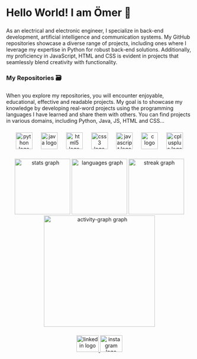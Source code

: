 <h1 align="left">Hello World! I am Ömer 🌌</h1>

###

<p align="left">As an electrical and electronic engineer, I specialize in back-end development, artificial intelligence and communication systems. My GitHub repositories showcase a diverse range of projects, including ones where I leverage my expertise in Python for robust back-end solutions. Additionally, my proficiency in JavaScript, HTML and CSS is evident in projects that seamlessly blend creativity with functionality.</p>

###

<h3 align="left">My Repositories 🗃️</h3>

###

<p align="left">When you explore my repositories, you will encounter enjoyable, educational, effective and readable projects. My goal is to showcase my knowledge by developing real-word projects using the programming languages I have learned and share them with others. You can find projects in various domains, including Python, Java, JS, HTML and CSS...</p>

###

<div align="center">
  <img src="https://cdn.jsdelivr.net/gh/devicons/devicon/icons/python/python-original.svg" height="45" alt="python logo"  />
  <img width="15" />
  <img src="https://cdn.jsdelivr.net/gh/devicons/devicon/icons/java/java-original-wordmark.svg" height="45" alt="java logo"  />
  <img width="15" />
  <img src="https://cdn.jsdelivr.net/gh/devicons/devicon/icons/html5/html5-plain-wordmark.svg" height="45" alt="html5 logo"  />
  <img width="15" />
  <img src="https://cdn.jsdelivr.net/gh/devicons/devicon/icons/css3/css3-plain-wordmark.svg" height="45" alt="css3 logo"  />
  <img width="15" />
  <img src="https://cdn.jsdelivr.net/gh/devicons/devicon/icons/javascript/javascript-original.svg" height="45" alt="javascript logo"  />
  <img width="15" />
  <img src="https://cdn.jsdelivr.net/gh/devicons/devicon/icons/c/c-plain.svg" height="45" alt="c logo"  />
  <img width="15" />
  <img src="https://cdn.jsdelivr.net/gh/devicons/devicon/icons/cplusplus/cplusplus-plain.svg" height="45" alt="cplusplus logo"  />
</div>

###

<div align="center">
  <img src="https://github-readme-stats.vercel.app/api?username=akaomerr&hide_title=false&hide_rank=false&show_icons=true&include_all_commits=true&count_private=true&disable_animations=false&theme=noctis_minimus&locale=en&hide_border=true&order=1&custom_title=GitHub%20Stats" height="150" alt="stats graph"  />
  <img src="https://github-readme-stats.vercel.app/api/top-langs?username=akaomerr&locale=en&hide_title=false&layout=compact&card_width=320&langs_count=6&theme=noctis_minimus&hide_border=true&order=2" height="150" alt="languages graph"  />
  <img src="https://streak-stats.demolab.com?user=akaomerr&locale=en&mode=weekly&theme=noctis_minimus&hide_border=true&border_radius=0&date_format=j%20M%5B%20Y%5D&order=3" height="150" alt="streak graph"  />
  <img src="https://github-readme-activity-graph.vercel.app/graph?username=akaomerr&radius=16&theme=noctis-minimus&area=true&order=5&custom_title=Contribution%20Graph&hide_border=true" height="300" alt="activity-graph graph"  />
</div>

###

<div align="center">
  <a href="https://www.linkedin.com/in/omerrylmz/" target="_blank">
    <img src="https://raw.githubusercontent.com/maurodesouza/profile-readme-generator/master/src/assets/icons/social/linkedin/default.svg" width="60" height="45" alt="linkedin logo"  />
  </a>
  <a href="https://www.instagram.com/ylmz_omerr/" target="_blank">
    <img src="https://raw.githubusercontent.com/maurodesouza/profile-readme-generator/master/src/assets/icons/social/instagram/default.svg" width="60" height="45" alt="instagram logo"  />
  </a>
</div>

###
